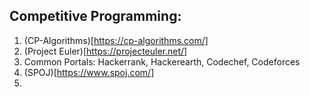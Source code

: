 ## Competitive Programming:
1. (CP-Algorithms)[https://cp-algorithms.com/]
2. (Project Euler)[https://projecteuler.net/]
3. Common Portals: Hackerrank, Hackerearth, Codechef, Codeforces
4. (SPOJ)[https://www.spoj.com/]
5. 